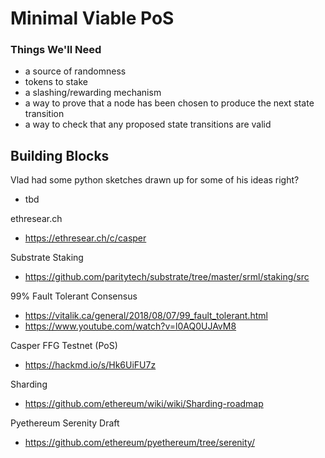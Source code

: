 # Minimal Viable PoS

### Things We'll Need
- a source of randomness
- tokens to stake
- a slashing/rewarding mechanism
- a way to prove that a node has been chosen to produce the next state transition
- a way to check that any proposed state transitions are valid

## Building Blocks

Vlad had some python sketches drawn up for some of his ideas right?
- tbd

ethresear.ch
- https://ethresear.ch/c/casper

Substrate Staking
- https://github.com/paritytech/substrate/tree/master/srml/staking/src

99% Fault Tolerant Consensus
- https://vitalik.ca/general/2018/08/07/99_fault_tolerant.html
- https://www.youtube.com/watch?v=l0AQ0UJAvM8

Casper FFG Testnet (PoS)
- https://hackmd.io/s/Hk6UiFU7z

Sharding
- https://github.com/ethereum/wiki/wiki/Sharding-roadmap

Pyethereum Serenity Draft
- https://github.com/ethereum/pyethereum/tree/serenity/
